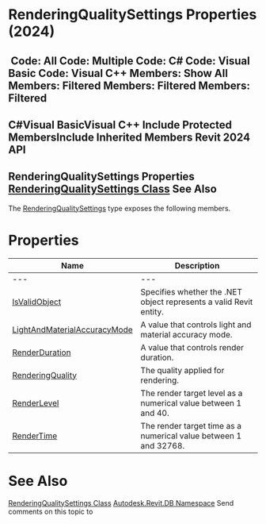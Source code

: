 # RenderingQualitySettings Properties (2024)

﻿
 Code: All Code: Multiple Code: C# Code: Visual Basic Code: Visual C++  Members: Show All Members: Filtered Members: Filtered Members: Filtered   
---  
C#Visual BasicVisual C++
Include Protected MembersInclude Inherited Members
Revit 2024 API  
---  
RenderingQualitySettings Properties  
[RenderingQualitySettings Class](400738fc-3791-666c-10f3-ec46c771d6d5.md "RenderingQualitySettings Class") See Also  
---  
The [RenderingQualitySettings](400738fc-3791-666c-10f3-ec46c771d6d5.md "RenderingQualitySettings Class") type exposes the following members.
# Properties
| Name | Description |
| --- | --- |
| --- | --- | --- |
| [IsValidObject](62daf281-0a7c-a705-48d4-5e858e4e9f64.md "IsValidObject Property") | Specifies whether the .NET object represents a valid Revit entity. |
| [LightAndMaterialAccuracyMode](112f6cda-981d-8bc2-e10c-872f426acd81.md "LightAndMaterialAccuracyMode Property") | A value that controls light and material accuracy mode. |
| [RenderDuration](eb0df241-d942-75b2-8512-049f68653040.md "RenderDuration Property") | A value that controls render duration. |
| [RenderingQuality](5d36a63b-ebfa-8daf-5d14-625a528daacb.md "RenderingQuality Property") | The quality applied for rendering. |
| [RenderLevel](38930ddb-16e7-e0a3-e67f-241ab4e635c6.md "RenderLevel Property") | The render target level as a numerical value between 1 and 40. |
| [RenderTime](58d15d61-8c04-b686-c13a-067ae7edd36f.md "RenderTime Property") | The render target time as a numerical value between 1 and 32768. |

# See Also
[RenderingQualitySettings Class](400738fc-3791-666c-10f3-ec46c771d6d5.md "RenderingQualitySettings Class")
[Autodesk.Revit.DB Namespace](87546ba7-461b-c646-cbb1-2cb8f5bff8b2.md "Autodesk.Revit.DB Namespace")
Send comments on this topic to 
